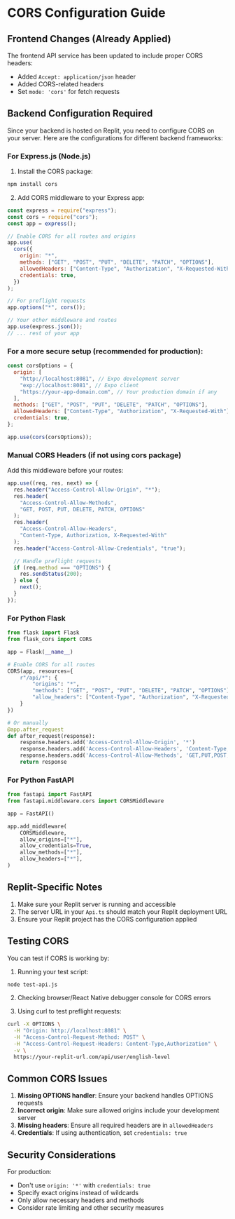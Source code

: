 # CORS Configuration Guide

## Frontend Changes (Already Applied)

The frontend API service has been updated to include proper CORS headers:

- Added `Accept: application/json` header
- Added CORS-related headers
- Set `mode: 'cors'` for fetch requests

## Backend Configuration Required

Since your backend is hosted on Replit, you need to configure CORS on your server. Here are the configurations for different backend frameworks:

### For Express.js (Node.js)

1. Install the CORS package:

```bash
npm install cors
```

2. Add CORS middleware to your Express app:

```javascript
const express = require("express");
const cors = require("cors");
const app = express();

// Enable CORS for all routes and origins
app.use(
  cors({
    origin: "*",
    methods: ["GET", "POST", "PUT", "DELETE", "PATCH", "OPTIONS"],
    allowedHeaders: ["Content-Type", "Authorization", "X-Requested-With"],
    credentials: true,
  })
);

// For preflight requests
app.options("*", cors());

// Your other middleware and routes
app.use(express.json());
// ... rest of your app
```

### For a more secure setup (recommended for production):

```javascript
const corsOptions = {
  origin: [
    "http://localhost:8081", // Expo development server
    "exp://localhost:8081", // Expo client
    "https://your-app-domain.com", // Your production domain if any
  ],
  methods: ["GET", "POST", "PUT", "DELETE", "PATCH", "OPTIONS"],
  allowedHeaders: ["Content-Type", "Authorization", "X-Requested-With"],
  credentials: true,
};

app.use(cors(corsOptions));
```

### Manual CORS Headers (if not using cors package)

Add this middleware before your routes:

```javascript
app.use((req, res, next) => {
  res.header("Access-Control-Allow-Origin", "*");
  res.header(
    "Access-Control-Allow-Methods",
    "GET, POST, PUT, DELETE, PATCH, OPTIONS"
  );
  res.header(
    "Access-Control-Allow-Headers",
    "Content-Type, Authorization, X-Requested-With"
  );
  res.header("Access-Control-Allow-Credentials", "true");

  // Handle preflight requests
  if (req.method === "OPTIONS") {
    res.sendStatus(200);
  } else {
    next();
  }
});
```

### For Python Flask

```python
from flask import Flask
from flask_cors import CORS

app = Flask(__name__)

# Enable CORS for all routes
CORS(app, resources={
    r"/api/*": {
        "origins": "*",
        "methods": ["GET", "POST", "PUT", "DELETE", "PATCH", "OPTIONS"],
        "allow_headers": ["Content-Type", "Authorization", "X-Requested-With"]
    }
})

# Or manually
@app.after_request
def after_request(response):
    response.headers.add('Access-Control-Allow-Origin', '*')
    response.headers.add('Access-Control-Allow-Headers', 'Content-Type,Authorization,X-Requested-With')
    response.headers.add('Access-Control-Allow-Methods', 'GET,PUT,POST,DELETE,PATCH,OPTIONS')
    return response
```

### For Python FastAPI

```python
from fastapi import FastAPI
from fastapi.middleware.cors import CORSMiddleware

app = FastAPI()

app.add_middleware(
    CORSMiddleware,
    allow_origins=["*"],
    allow_credentials=True,
    allow_methods=["*"],
    allow_headers=["*"],
)
```

## Replit-Specific Notes

1. Make sure your Replit server is running and accessible
2. The server URL in your `Api.ts` should match your Replit deployment URL
3. Ensure your Replit project has the CORS configuration applied

## Testing CORS

You can test if CORS is working by:

1. Running your test script:

```bash
node test-api.js
```

2. Checking browser/React Native debugger console for CORS errors

3. Using curl to test preflight requests:

```bash
curl -X OPTIONS \
  -H "Origin: http://localhost:8081" \
  -H "Access-Control-Request-Method: POST" \
  -H "Access-Control-Request-Headers: Content-Type,Authorization" \
  -v \
  https://your-replit-url.com/api/user/english-level
```

## Common CORS Issues

1. **Missing OPTIONS handler**: Ensure your backend handles OPTIONS requests
2. **Incorrect origin**: Make sure allowed origins include your development server
3. **Missing headers**: Ensure all required headers are in `allowedHeaders`
4. **Credentials**: If using authentication, set `credentials: true`

## Security Considerations

For production:

- Don't use `origin: '*'` with `credentials: true`
- Specify exact origins instead of wildcards
- Only allow necessary headers and methods
- Consider rate limiting and other security measures
